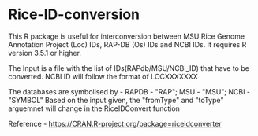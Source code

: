 # Rice-ID-conversion
This R package is useful for interconversion between MSU Rice Genome Annotation Project (Loc) IDs, RAP-DB (Os) IDs and NCBI IDs.
It requires R version 3.5.1 or higher.

The Input is a file with the list of IDs(RAPdb/MSU/NCBI_ID) that have to be converted.
NCBI ID will follow the format of LOCXXXXXXX

The databases are symbolised by - RAPDB - "RAP"; MSU - "MSU"; NCBI - "SYMBOL"
Based on the input given, the "fromType" and "toType" arguemnet will change in the RiceIDConvert function

Reference - https://CRAN.R-project.org/package=riceidconverter

